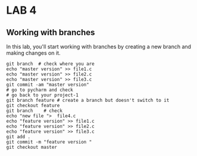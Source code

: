 # LAB 4
## Working with branches
In this lab, you'll start working with branches by creating a new branch
and making changes on it.

```shell
git branch  # check where you are 
echo "master version" >> file1.c 
echo "master version" >> file2.c
echo "master version" >> file3.c
git commit -am "master version"
# go to pycharm and check 
# go back to your project-1
git branch feature # create a branch but doesn't switch to it
git checkout feature
git branch    # check 
echo "new file ">  file4.c
echo "feature version" >> file1.c
echo "feature version" >> file2.c
echo "feature version" >> file3.c
git add . 
git commit -m "feature version "
git checkout master


```